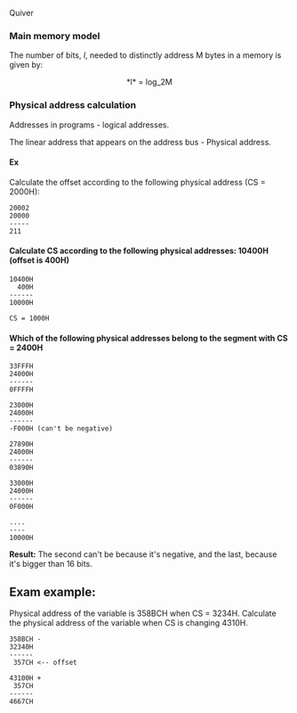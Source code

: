 Quiver
### Main memory model
The number of bits, *l*, needed to distinctly address M bytes in a memory is given by:

<center>
  *l* = log_2M
</center>

### Physical address calculation
Addresses in programs - logical addresses.

The linear address that appears on the address bus - Physical address.

#### Ex
Calculate the offset according to the following physical address (CS = 2000H):
~~~
20002
20000
-----
211
~~~

#### Calculate CS according to the following physical addresses: 10400H (offset is 400H)

~~~
10400H
  400H
------
10000H

CS = 1000H
~~~

#### Which of the following physical addresses belong to the segment with CS = 2400H

~~~
33FFFH
24000H
------
0FFFFH
~~~
~~~
23000H
24000H
------
-F000H (can't be negative)
~~~
~~~
27890H
24000H
------
03890H
~~~
~~~
33000H
24000H
------
0F000H
~~~
~~~
....
----
10000H
~~~
**Result:**
The second can't be because it's negative, and the last, because it's bigger than 16 bits.

## Exam example:
Physical address of the variable is 358BCH when CS = 3234H. Calculate the physical address of the variable when CS is changing 4310H.
~~~
358BCH -
32340H
------
 357CH <-- offset
~~~
~~~
43100H +
 357CH
------
4667CH
~~~
